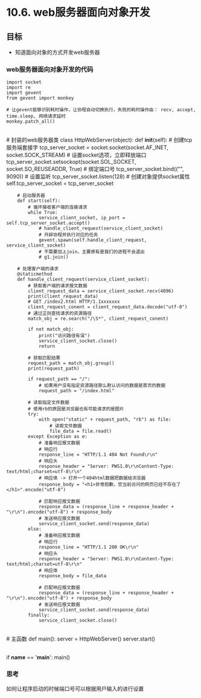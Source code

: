 # 10.6. web服务器面向对象开发

目标
--

*   知道面向对象的方式开发web服务器

### web服务器面向对象开发的代码

    import socket
    import re
    import gevent
    from gevent import monkey
    
    # 让gevent能够识别耗时操作，让协程自动切换执行，失败的耗时操作由： recv, accept, time.sleep, 网络请求延时
    monkey.patch_all()


​    
    # 封装的web服务器类
    class HttpWebServer(object):
        def __init__(self):
            # 创建tcp服务端套接字
            tcp_server_socket = socket.socket(socket.AF_INET, socket.SOCK_STREAM)
            # 设置socket选项，立即释放端口
            tcp_server_socket.setsockopt(socket.SOL_SOCKET, socket.SO_REUSEADDR, True)
            # 绑定端口号
            tcp_server_socket.bind(("", 9090))
            # 设置监听
            tcp_server_socket.listen(128)
            # 创建对象提供socket属性
            self.tcp_server_socket = tcp_server_socket
    
        # 启动服务器
        def start(self):
            # 循环接收客户端的连接请求
            while True:
                service_client_socket, ip_port = self.tcp_server_socket.accept()
                # handle_client_request(service_client_socket)
                # 开辟协程并执行对应的任务
                gevent.spawn(self.handle_client_request, service_client_socket)
                # 不需要加上join，主要原有是我们的进程不会退出
                # g1.join()
    
        # 处理客户端的请求
        @staticmethod
        def handle_client_request(service_client_socket):
            # 获取客户端的请求报文数据
            client_request_data = service_client_socket.recv(4096)
            print(client_request_data)
            # GET /index2.html HTTP/1.1xxxxxxx
            client_request_conent = client_request_data.decode("utf-8")
            # 通过正则查找请求的资源路径
            match_obj = re.search("/\S*", client_request_conent)
    
            if not match_obj:
                print("访问路径有误")
                service_client_socket.close()
                return
    
            # 获取匹配结果
            request_path = match_obj.group()
            print(request_path)
    
            if request_path == "/":
                # 如果用户没有指定资源路径那么默认访问的数据是首页的数据
                request_path = "/index.html"
    
            # 读取指定文件数据
            # 使用rb的原因是浏览器也有可能请求的是图片
            try:
                with open("static" + request_path, "rb") as file:
                    # 读取文件数据
                    file_data = file.read()
            except Exception as e:
                # 准备响应报文数据
                # 响应行
                response_line = "HTTP/1.1 404 Not Found\r\n"
                # 响应头
                response_header = "Server: PWS1.0\r\nContent-Type: text/html;charset=utf-8\r\n"
                # 响应体 -> 打开一个404html数据把数据给浏览器
                response_body = "<h1>非常抱歉，您当前访问的网页已经不存在了</h1>".encode("utf-8")
    
                # 匹配响应报文数据
                response_data = (response_line + response_header + "\r\n").encode("utf-8") + response_body
                # 发送响应报文数据
                service_client_socket.send(response_data)
            else:
                # 准备响应报文数据
                # 响应行
                response_line = "HTTP/1.1 200 OK\r\n"
                # 响应头
                response_header = "Server: PWS1.0\r\nContent-Type: text/html;charset=utf-8\r\n"
                # 响应体
                response_body = file_data
    
                # 匹配响应报文数据
                response_data = (response_line + response_header + "\r\n").encode("utf-8") + response_body
                # 发送响应报文数据
                service_client_socket.send(response_data)
            finally:
                service_client_socket.close()


​    
    # 主函数
    def main():
        server = HttpWebServer()
        server.start()


​    
    if __name__ == '__main__':
        main()


### 思考

如何让程序启动的时候端口号可以根据用户输入的进行设置